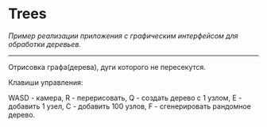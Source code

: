# Trees
*Пример реализации приложения с графическим интерфейсом для обработки деревьев.*
____
Отрисовка графа(дерева), дуги которого не пересекутся.

Клавиши управления:

WASD - камера, R - перерисовать, Q - создать дерево с 1 узлом, E - добавить 1 узел, C - добавить 100 узлов, F - сгенерировать рандомное дерево.
